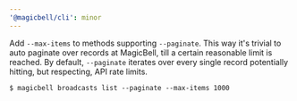 ```yaml
---
'@magicbell/cli': minor
---
```


Add `--max-items` to methods supporting `--paginate`. This way it's trivial to auto paginate over records at MagicBell, till a certain reasonable limit is reached. By default, `--paginate` iterates over every single record potentially hitting, but respecting, API rate limits.

```shell
$ magicbell broadcasts list --paginate --max-items 1000
```
